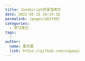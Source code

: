 ```yaml
---
title: JavaScript的深浅拷贝
date: 2022-05-15 14:14:16
permalink: /pages/a62f89/
categories:
  - 学习笔记
tags:
  - 
author: 
  name: 夏天夏
  link: https://github.com/xugaoyi
---
```


